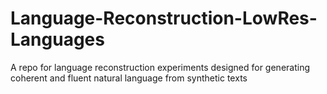 # Language-Reconstruction-LowRes-Languages
A repo for language reconstruction experiments designed for generating coherent and fluent natural language from synthetic texts
